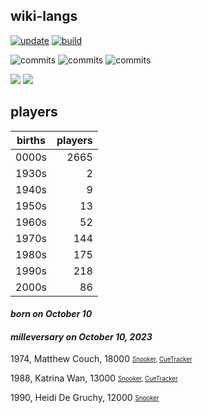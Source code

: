 ## wiki-langs
[![update](https://github.com/dreamerminsk/wiki-langs/actions/workflows/update-tables.yml/badge.svg)](https://github.com/dreamerminsk/wiki-langs/actions/workflows/update-tables.yml)
[![build](https://github.com/dreamerminsk/wiki-langs/actions/workflows/build.yml/badge.svg)](https://github.com/dreamerminsk/wiki-langs/actions/workflows/build.yml)

![commits](https://img.shields.io/github/commit-activity/y/dreamerminsk/wiki-langs)
![commits](https://img.shields.io/github/commit-activity/m/dreamerminsk/wiki-langs)
![commits](https://img.shields.io/github/commit-activity/w/dreamerminsk/wiki-langs)

![](https://img.shields.io/github/languages/code-size/dreamerminsk/wiki-langs)
![](https://img.shields.io/github/repo-size/dreamerminsk/wiki-langs)

## players
| births | players |
| :----: | ------: |
| 0000s | 2665 |
| 1930s | 2 |
| 1940s | 9 |
| 1950s | 13 |
| 1960s | 52 |
| 1970s | 144 |
| 1980s | 175 |
| 1990s | 218 |
| 2000s | 86 |

#### ***born on October 10***


#### ***milleversary on October 10, 2023***
1974, Matthew Couch, 18000 <sub><sup>[Snooker](http://www.snooker.org/res/index.asp?player=29), [CueTracker](http://cuetracker.net/Players/matthew-couch/)</sup></sub>

1988, Katrina Wan, 13000 <sub><sup>[Snooker](http://www.snooker.org/res/index.asp?player=2117), [CueTracker](http://cuetracker.net/Players/katrina-wan/)</sup></sub>

1990, Heidi De Gruchy, 12000 <sub><sup>[Snooker](http://www.snooker.org/res/index.asp?player=2144)</sup></sub>



